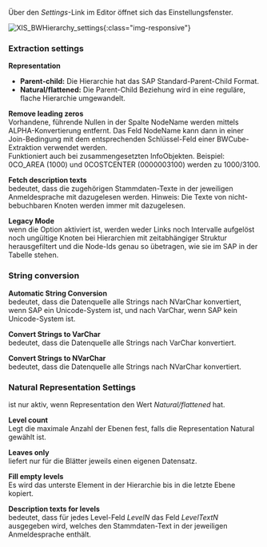 Über den *Settings*-Link im Editor öffnet sich das Einstellungsfenster.

![XIS_BWHierarchy_settings](/img/content/XIS_BWHierarchy_settings.png){:class="img-responsive"}

### Extraction settings

**Representation**

- **Parent-child:** Die Hierarchie hat das SAP Standard-Parent-Child Format.
- **Natural/flattened:** Die Parent-Child Beziehung wird in eine reguläre, flache Hierarchie umgewandelt.

**Remove leading zeros**<br>
Vorhandene, führende Nullen in der Spalte NodeName werden mittels ALPHA-Konvertierung entfernt. Das Feld NodeName kann dann in einer Join-Bedingung mit dem entsprechenden Schlüssel-Feld einer BWCube-Extraktion verwendet werden.<br>
Funktioniert auch bei zusammengesetzten InfoObjekten. Beispiel: 0CO_AREA (1000) und 0COSTCENTER (0000003100) werden zu 1000/3100.
 
**Fetch description texts**<br>
bedeutet, dass die zugehörigen Stammdaten-Texte in der jeweiligen Anmeldesprache mit dazugelesen werden. Hinweis: Die Texte von nicht-bebuchbaren Knoten werden immer mit dazugelesen.

**Legacy Mode**<br>
wenn die Option aktiviert ist, werden weder Links noch Intervalle aufgelöst noch ungültige Knoten bei Hierarchien mit zeitabhängiger Struktur herausgefiltert und die Node-Ids genau so übetragen, wie sie im SAP in der Tabelle stehen.

### String conversion
**Automatic String Conversion**<br>
bedeutet, dass die Datenquelle alle Strings nach NVarChar konvertiert, wenn SAP ein Unicode-System ist, und nach VarChar, wenn SAP kein Unicode-System ist.

**Convert Strings to VarChar**<br>
bedeutet, dass die Datenquelle alle Strings nach VarChar konvertiert.

**Convert Strings to NVarChar**<br>
bedeutet, dass die Datenquelle alle Strings nach NVarChar konvertiert.


### Natural Representation Settings
ist nur aktiv, wenn Representation den Wert *Natural/flattened* hat.

**Level count**<br>
Legt die maximale Anzahl der Ebenen fest, falls die Representation Natural gewählt ist.

**Leaves only**<br>
liefert nur für die Blätter jeweils einen eigenen Datensatz.

**Fill empty levels**<br>
Es wird das unterste Element in der Hierarchie bis in die letzte Ebene kopiert.

**Description texts for levels**<br>
bedeutet, dass für jedes Level-Feld *LevelN* das Feld *LevelTextN* ausgegeben wird, welches den Stammdaten-Text in der jeweiligen Anmeldesprache enthält. 
